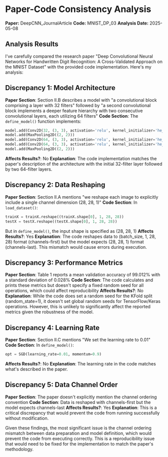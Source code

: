 # Paper-Code Consistency Analysis

**Paper:** DeepCNN_JournalArticle
**Code:** MNIST_DP_03
**Analysis Date:** 2025-05-08

## Analysis Results

I've carefully compared the research paper "Deep Convolutional Neural Networks for Handwritten Digit Recognition: A Cross-Validated Approach on the MNIST Dataset" with the provided code implementation. Here's my analysis:

## Discrepancy 1: Model Architecture
**Paper Section**: Section II.B describes a model with "a convolutional block comprising a layer with 32 filters" followed by "a second convolutional block implements a deeper feature hierarchy with two consecutive convolutional layers, each utilizing 64 filters"
**Code Section**: The `define_model()` function implements:
```python
model.add(Conv2D(32, (3, 3), activation='relu', kernel_initializer='he_uniform', input_shape=(28, 28, 1)))
model.add(MaxPooling2D((2, 2)))
model.add(Conv2D(64, (3, 3), activation='relu', kernel_initializer='he_uniform'))
model.add(Conv2D(64, (3, 3), activation='relu', kernel_initializer='he_uniform'))
model.add(MaxPooling2D((2, 2)))
```
**Affects Results?**: No
**Explanation**: The code implementation matches the paper's description of the architecture with the initial 32-filter layer followed by two 64-filter layers.

## Discrepancy 2: Data Reshaping
**Paper Section**: Section II.A mentions "we reshape each image to explicitly include a single channel dimension (28, 28, 1)"
**Code Section**: In `load_dataset()`:
```python
trainX = trainX.reshape((trainX.shape[0], 1, 28, 28))
testX = testX.reshape((testX.shape[0], 1, 28, 28))
```
But in `define_model()`, the input shape is specified as (28, 28, 1)
**Affects Results?**: Yes
**Explanation**: The code reshapes data to (batch_size, 1, 28, 28) format (channels-first) but the model expects (28, 28, 1) format (channels-last). This mismatch would cause errors during execution.

## Discrepancy 3: Performance Metrics
**Paper Section**: Table 1 reports a mean validation accuracy of 99.012% with a standard deviation of 0.028%
**Code Section**: The code calculates and prints these metrics but doesn't specify a fixed random seed for all operations, which could affect reproducibility
**Affects Results?**: No
**Explanation**: While the code does set a random seed for the KFold split (random_state=1), it doesn't set global random seeds for TensorFlow/Keras operations. However, this is unlikely to significantly affect the reported metrics given the robustness of the model.

## Discrepancy 4: Learning Rate
**Paper Section**: Section II.C mentions "We set the learning rate to 0.01"
**Code Section**: In `define_model()`:
```python
opt = SGD(learning_rate=0.01, momentum=0.9)
```
**Affects Results?**: No
**Explanation**: The learning rate in the code matches what's described in the paper.

## Discrepancy 5: Data Channel Order
**Paper Section**: The paper doesn't explicitly mention the channel ordering convention
**Code Section**: Data is reshaped with channels-first but the model expects channels-last
**Affects Results?**: Yes
**Explanation**: This is a critical discrepancy that would prevent the code from running successfully without modification.

Given these findings, the most significant issue is the channel ordering mismatch between data preparation and model definition, which would prevent the code from executing correctly. This is a reproducibility issue that would need to be fixed for the implementation to match the paper's methodology.
